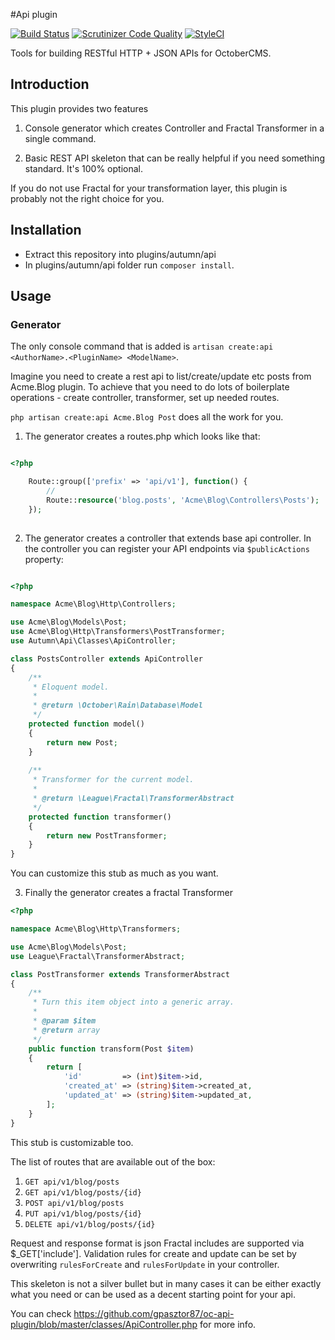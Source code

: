 #Api plugin

[![Build Status](https://scrutinizer-ci.com/g/gpasztor87/oc-api-plugin/badges/build.png?b=master)](https://scrutinizer-ci.com/g/gpasztor87/oc-api-plugin/build-status/master)
[![Scrutinizer Code Quality](https://scrutinizer-ci.com/g/gpasztor87/oc-api-plugin/badges/quality-score.png?b=master)](https://scrutinizer-ci.com/g/gpasztor87/oc-api-plugin/?branch=master)
[![StyleCI](https://styleci.io/repos/50492303/shield)](https://styleci.io/repos/50492303)

Tools for building RESTful HTTP + JSON APIs for OctoberCMS.

## Introduction

This plugin provides two features

1. Console generator which creates Controller and Fractal Transformer in a single command.

2. Basic REST API skeleton that can be really helpful if you need something standard. It's 100% optional.

If you do not use Fractal for your transformation layer, this plugin is probably not the right choice for you.

## Installation

* Extract this repository into plugins/autumn/api
* In plugins/autumn/api folder run `composer install`.

## Usage

### Generator

The only console command that is added is ```artisan create:api <AuthorName>.<PluginName> <ModelName>```.

Imagine you need to create a rest api to list/create/update etc posts from Acme.Blog plugin. 
To achieve that you need to do lots of boilerplate operations - create controller, transformer, set up needed routes.

```php artisan create:api Acme.Blog Post``` does all the work for you.


1. The generator creates a routes.php which looks like that:

```php

<?php

    Route::group(['prefix' => 'api/v1'], function() {
        //
        Route::resource('blog.posts', 'Acme\Blog\Controllers\Posts');
    });
    
```

2) The generator creates a controller that extends base api controller.
In the controller you can register your API endpoints via `$publicActions` property:

```php

<?php

namespace Acme\Blog\Http\Controllers;

use Acme\Blog\Models\Post;
use Acme\Blog\Http\Transformers\PostTransformer;
use Autumn\Api\Classes\ApiController;

class PostsController extends ApiController
{   
    /**
     * Eloquent model.
     *
     * @return \October\Rain\Database\Model
     */
    protected function model()
    {
        return new Post;
    }
    
    /**
     * Transformer for the current model.
     *
     * @return \League\Fractal\TransformerAbstract
     */
    protected function transformer()
    {
        return new PostTransformer;
    }
}

```

You can customize this stub as much as you want.

3) Finally the generator creates a fractal Transformer

```php
<?php

namespace Acme\Blog\Http\Transformers;

use Acme\Blog\Models\Post;
use League\Fractal\TransformerAbstract;

class PostTransformer extends TransformerAbstract
{   
    /**
     * Turn this item object into a generic array.
     *
     * @param $item
     * @return array
     */
    public function transform(Post $item)
    {
        return [
            'id'         => (int)$item->id,
            'created_at' => (string)$item->created_at,
            'updated_at' => (string)$item->updated_at,
        ];
    }
}

```

This stub is customizable too.

The list of routes that are available out of the box:

1. `GET api/v1/blog/posts`
2. `GET api/v1/blog/posts/{id}`
3. `POST api/v1/blog/posts`
4. `PUT api/v1/blog/posts/{id}`
5. `DELETE api/v1/blog/posts/{id}`

Request and response format is json
Fractal includes are supported via $_GET['include'].
Validation rules for create and update can be set by overwriting `rulesForCreate` and `rulesForUpdate` in your controller.

This skeleton is not a silver bullet but in many cases it can be either exactly what you need or can be used as a decent starting point for your api.

You can check https://github.com/gpasztor87/oc-api-plugin/blob/master/classes/ApiController.php for more info.
